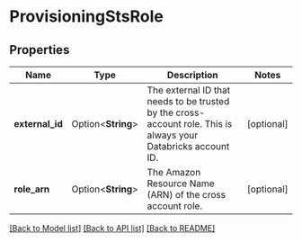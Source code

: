 # ProvisioningStsRole

## Properties

Name | Type | Description | Notes
------------ | ------------- | ------------- | -------------
**external_id** | Option<**String**> | The external ID that needs to be trusted by the cross-account role. This is always your Databricks account ID. | [optional]
**role_arn** | Option<**String**> | The Amazon Resource Name (ARN) of the cross account role. | [optional]

[[Back to Model list]](../README.md#documentation-for-models) [[Back to API list]](../README.md#documentation-for-api-endpoints) [[Back to README]](../README.md)


